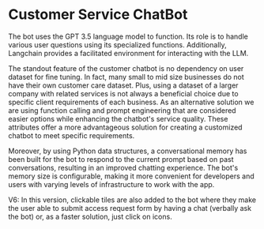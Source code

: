 # Customer Service ChatBot

The bot uses the GPT 3.5 language model to function. Its role is to handle various user questions using its specialized functions. Additionally, Langchain provides a facilitated environment for interacting with the LLM.

The standout feature of the customer chatbot is no dependency on user dataset for fine tuning. In fact, many small to mid size businesses do not have their own customer care dataset. Plus, using a dataset of a larger company with related services is not always a beneficial choice due to specific client requirements of each business.
As an alternative solution we are using function calling and prompt engineering that are considered easier options while enhancing the chatbot's service quality. These attributes offer a more advantageous solution for creating a customized chatbot to meet specific requirements. 

Moreover, by using Python data structures, a conversational memory has been built for the bot to respond to the current prompt based on past conversations, resulting in an improved chatting experience. The bot's memory size is configurable, making it more convenient for developers and users with varying levels of infrastructure to work with the app.

V6: In this version, clickable tiles are also added to the bot where they make the user able to submit access request form by having a chat (verbally ask the bot) or, as a faster solution, just click on icons.
